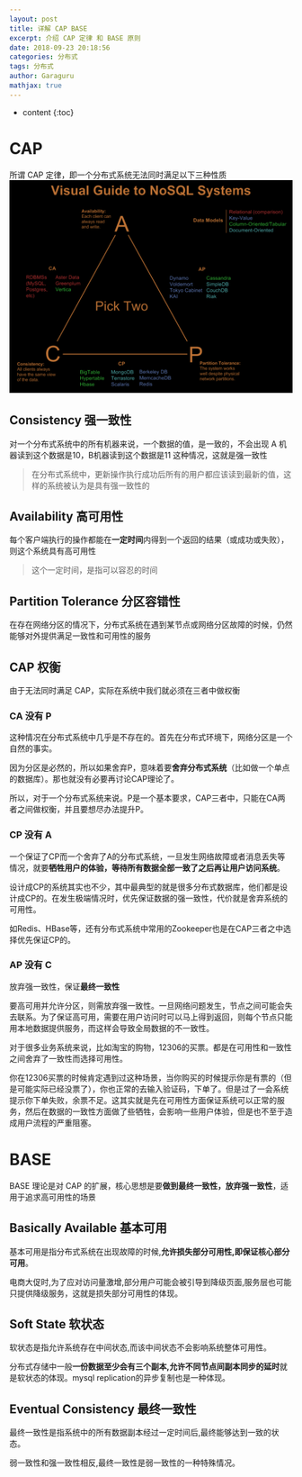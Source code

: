 ```yaml
---
layout: post
title: 详解 CAP BASE
excerpt: 介绍 CAP 定律 和 BASE 原则
date: 2018-09-23 20:18:56
categories: 分布式
tags: 分布式
author: Garaguru
mathjax: true
---
```


* content
{:toc}

# CAP
所谓 CAP 定律，即一个分布式系统无法同时满足以下三种性质
![](../assets/nosql-triangle.png)

## Consistency 强一致性
对一个分布式系统中的所有机器来说，一个数据的值，是一致的，不会出现 A 机器读到这个数据是10，B机器读到这个数据是11 这种情况，这就是强一致性

>在分布式系统中，更新操作执行成功后所有的用户都应该读到最新的值，这样的系统被认为是具有强一致性的

## Availability 高可用性
每个客户端执行的操作都能在**一定时间**内得到一个返回的结果（或成功或失败），则这个系统具有高可用性

>这个一定时间，是指可以容忍的时间


## Partition Tolerance 分区容错性
在存在网络分区的情况下，分布式系统在遇到某节点或网络分区故障的时候，仍然能够对外提供满足一致性和可用性的服务

## CAP 权衡
由于无法同时满足 CAP，实际在系统中我们就必须在三者中做权衡

### CA 没有 P
这种情况在分布式系统中几乎是不存在的。首先在分布式环境下，网络分区是一个自然的事实。

因为分区是必然的，所以如果舍弃P，意味着要**舍弃分布式系统**（比如做一个单点的数据库）。那也就没有必要再讨论CAP理论了。

所以，对于一个分布式系统来说。P是一个基本要求，CAP三者中，只能在CA两者之间做权衡，并且要想尽办法提升P。

### CP 没有 A
一个保证了CP而一个舍弃了A的分布式系统，一旦发生网络故障或者消息丢失等情况，就要**牺牲用户的体验，等待所有数据全部一致了之后再让用户访问系统**。

设计成CP的系统其实也不少，其中最典型的就是很多分布式数据库，他们都是设计成CP的。在发生极端情况时，优先保证数据的强一致性，代价就是舍弃系统的可用性。

如Redis、HBase等，还有分布式系统中常用的Zookeeper也是在CAP三者之中选择优先保证CP的。

### AP 没有 C
放弃强一致性，保证**最终一致性**

要高可用并允许分区，则需放弃强一致性。一旦网络问题发生，节点之间可能会失去联系。为了保证高可用，需要在用户访问时可以马上得到返回，则每个节点只能用本地数据提供服务，而这样会导致全局数据的不一致性。

对于很多业务系统来说，比如淘宝的购物，12306的买票。都是在可用性和一致性之间舍弃了一致性而选择可用性。

你在12306买票的时候肯定遇到过这种场景，当你购买的时候提示你是有票的（但是可能实际已经没票了），你也正常的去输入验证码，下单了。但是过了一会系统提示你下单失败，余票不足。这其实就是先在可用性方面保证系统可以正常的服务，然后在数据的一致性方面做了些牺牲，会影响一些用户体验，但是也不至于造成用户流程的严重阻塞。



# BASE
BASE 理论是对 CAP 的扩展，核心思想是要**做到最终一致性，放弃强一致性**，适用于追求高可用性的场景

## Basically Available 基本可用

基本可用是指分布式系统在出现故障的时候,**允许损失部分可用性,即保证核心部分可用**。

电商大促时,为了应对访问量激增,部分用户可能会被引导到降级页面,服务层也可能只提供降级服务，这就是损失部分可用性的体现。

## Soft State 软状态

软状态是指允许系统存在中间状态,而该中间状态不会影响系统整体可用性。

分布式存储中一般**一份数据至少会有三个副本,允许不同节点间副本同步的延时**就是软状态的体现。mysql replication的异步复制也是一种体现。

## Eventual Consistency 最终一致性

最终一致性是指系统中的所有数据副本经过一定时间后,最终能够达到一致的状态。

弱一致性和强一致性相反,最终一致性是弱一致性的一种特殊情况。